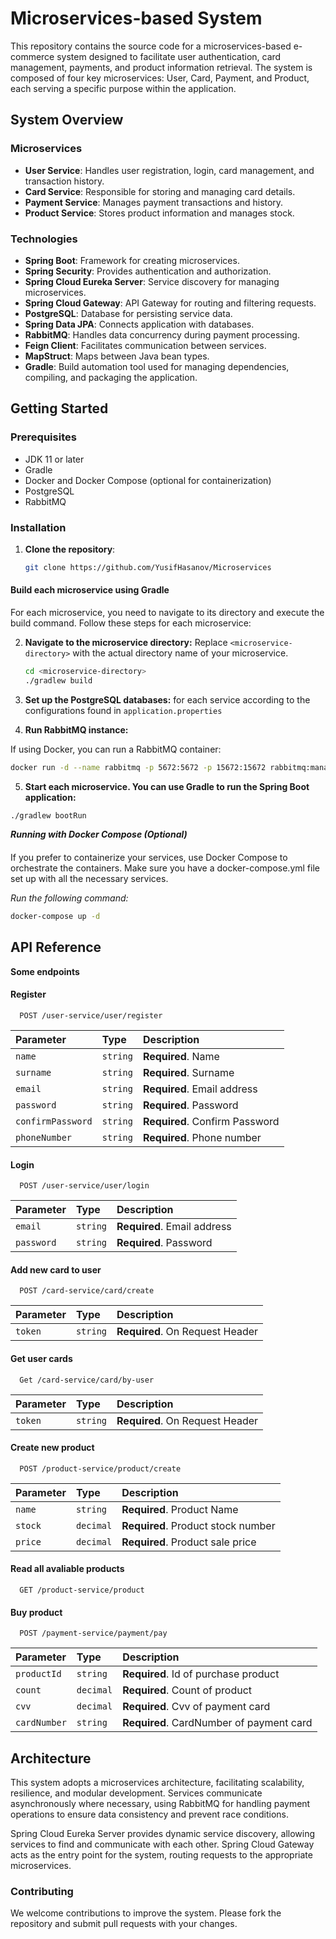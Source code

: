 # Microservices-based System 

This repository contains the source code for a microservices-based e-commerce system designed to facilitate user authentication, card management, payments, and product information retrieval. The system is composed of four key microservices: User, Card, Payment, and Product, each serving a specific purpose within the application.

## System Overview

### Microservices

- **User Service**: Handles user registration, login, card management, and transaction history.
- **Card Service**: Responsible for storing and managing card details.
- **Payment Service**: Manages payment transactions and history.
- **Product Service**: Stores product information and manages stock.

### Technologies

- **Spring Boot**: Framework for creating microservices.
- **Spring Security**: Provides authentication and authorization.
- **Spring Cloud Eureka Server**: Service discovery for managing microservices.
- **Spring Cloud Gateway**: API Gateway for routing and filtering requests.
- **PostgreSQL**: Database for persisting service data.
- **Spring Data JPA**: Connects application with databases.
- **RabbitMQ**: Handles data concurrency during payment processing.
- **Feign Client**: Facilitates communication between services.
- **MapStruct**: Maps between Java bean types.
- **Gradle**: Build automation tool used for managing dependencies, compiling, and packaging the application.

## Getting Started

### Prerequisites

- JDK 11 or later
- Gradle
- Docker and Docker Compose (optional for containerization)
- PostgreSQL
- RabbitMQ

### Installation

1. **Clone the repository**:
   ```sh
   git clone https://github.com/YusifHasanov/Microservices

#### Build each microservice using Gradle

For each microservice, you need to navigate to its directory and execute the build command. Follow these steps for each microservice:

2. **Navigate to the microservice directory:**
   Replace `<microservice-directory>` with the actual directory name of your microservice.

   ```sh
   cd <microservice-directory>
   ./gradlew build
   ```
3. **Set up the PostgreSQL databases:** for each service according to the configurations found in  `application.properties`

4. **Run RabbitMQ instance:**

If using Docker, you can run a RabbitMQ container:

```sh
docker run -d --name rabbitmq -p 5672:5672 -p 15672:15672 rabbitmq:management
```
5. **Start each microservice. You can use Gradle to run the Spring Boot application:**

```sh
./gradlew bootRun
```

***Running with Docker Compose (Optional)***
####
If you prefer to containerize your services, use Docker Compose to orchestrate the containers. Make sure you have a docker-compose.yml file set up with all the necessary services. 

*Run the following command:*
```sh
docker-compose up -d
```


## API Reference

**Some endpoints**

#### Register

```http
  POST /user-service/user/register
```

| Parameter | Type     | Description                |
| :-------- | :------- | :------------------------- |
| `name` | `string` | **Required**. Name |
| `surname` | `string` | **Required**. Surname |
| `email` | `string` | **Required**. Email address |
| `password` | `string` | **Required**. Password |
| `confirmPassword` | `string` | **Required**. Confirm Password |
| `phoneNumber` | `string` | **Required**. Phone number |


#### Login

```http
  POST /user-service/user/login
```

| Parameter | Type     | Description                |
| :-------- | :------- | :------------------------- |
| `email` | `string` | **Required**. Email address |
| `password` | `string` | **Required**. Password |

#### Add new  card to user

```http
  POST /card-service/card/create
```

| Parameter | Type     | Description                |
| :-------- | :------- | :------------------------- |
| `token` | `string` | **Required**. On Request Header |
 
 #### Get user cards

```http
  Get /card-service/card/by-user
```

| Parameter | Type     | Description                |
| :-------- | :------- | :------------------------- |
| `token` | `string` | **Required**. On Request Header |
 

#### Create new product

```http
  POST /product-service/product/create
```

| Parameter | Type     | Description                |
| :-------- | :------- | :------------------------- |
| `name` | `string` | **Required**. Product Name |
| `stock` | `decimal` | **Required**. Product stock number |
| `price` | `decimal` | **Required**. Product sale price |


#### Read all avaliable products

```http
  GET /product-service/product
```


#### Buy product

```http
  POST /payment-service/payment/pay
```

| Parameter | Type     | Description                |
| :-------- | :------- | :------------------------- |
| `productId` | `string` | **Required**. Id of purchase product |
| `count` | `decimal` | **Required**. Count of product |
| `cvv` | `decimal` | **Required**. Cvv of payment card |
| `cardNumber` | `string` | **Required**. CardNumber of payment card |
 


## Architecture

This system adopts a microservices architecture, facilitating scalability, resilience, and modular development. Services communicate asynchronously where necessary, using RabbitMQ for handling payment operations to ensure data consistency and prevent race conditions.

Spring Cloud Eureka Server provides dynamic service discovery, allowing services to find and communicate with each other. Spring Cloud Gateway acts as the entry point for the system, routing requests to the appropriate microservices.

### Contributing
We welcome contributions to improve the system. Please fork the repository and submit pull requests with your changes.
